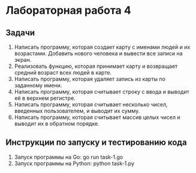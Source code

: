 # Лабораторная работа 4

## Задачи

1. Написать программу, которая создает карту с именами людей и их возрастами. Добавить нового человека и вывести все записи на экран.
2. Реализовать функцию, которая принимает карту и возвращает средний возраст всех людей в карте.
3. Написать программу, которая удаляет запись из карты по заданному имени.
4. Написать программу, которая считывает строку с ввода и выводит её в верхнем регистре.
5. Написать программу, которая считывает несколько чисел, введенных пользователем, и выводит их сумму.
6. Написать программу, которая считывает массив целых чисел и выводит их в обратном порядке.

## Инструкции по запуску и тестированию кода

1. Запуск программы на Go: go run task-1.go 
2. Запуск программы на Python: python task-1.py

